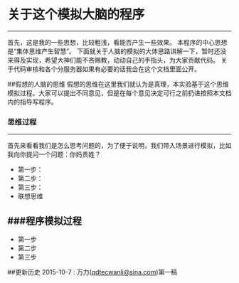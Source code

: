 # 关于这个模拟大脑的程序
***
首先，这是我的一些思想，比较粗浅，看能否产生一些效果。
本程序的中心思想是“集体思维产生智慧”。
下面就关于人脑的模拟的大体思路讲解一下，暂时还没来得及实现，希望大神们能不吝赐教，动动自己的手指头，为大家贡献代码。
关于代码审核和各个分服务器如果有必要的话我会在这个文档里面公开。

##假想的人脑的思维
假想的思维在这里我们就认为是真理，本实验基于这个思维模拟过程。大家可以提出不同意见，但是在每个意见决定可行之前扔进按照本文档内的指导写程序。

### 思维过程
---
首先来看看我们是怎么思考问题的，为了便于说明，我们带入场景进行模拟，比如我向你提问一个问题：你妈贵姓？
* 第一步：
* 第二步：
* 第三步：
* 联想思维

###程序模拟过程
---
* 第一步
* 第二步
* 第三步

##更新历史
2015-10-7 : 万力(qdtecwanli@sina.com)第一稿